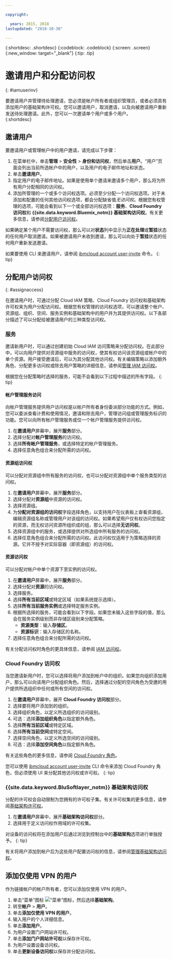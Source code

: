 ```yaml
---

copyright:

  years: 2015, 2018
lastupdated: "2018-10-30"

---
```


{:shortdesc: .shortdesc}
{:codeblock: .codeblock}
{:screen: .screen}
{:new_window: target="_blank"}
{:tip: .tip}

# 邀请用户和分配访问权
{: #iamuserinv}

要邀请用户并管理待处理邀请，您必须是帐户所有者或组织管理员，或者必须具有添加用户的基础架构许可权。您可以邀请用户，取消邀请，以及向被邀请用户重新发送待处理邀请。此外，您可以一次邀请单个用户或多个用户。  
{:shortdesc}

## 邀请用户

要邀请用户或管理帐户中的用户邀请，请完成以下步骤： 

1. 在菜单栏中，单击**管理** &gt; **安全性** &gt; **身份和访问权**，然后单击**用户**。“用户”页面会列出当前所选帐户中的用户，以及用户的电子邮件地址和状态。
2. 单击**邀请用户**。
3. 指定用户的电子邮件地址。如果是使用单个邀请来邀请多个用户，那么将为所有用户分配相同的访问权。
4. 添加所管理的一个或多个访问权选项。必须至少分配一个访问权选项。对于未添加和配置的任何其他访问权选项，都会分配缺省值*无访问权*。根据您有权管理的选项，可能会看到以下一个或全部访问权选项：**服务**、**Cloud Foundry 访问权**和 **{{site.data.keyword.Bluemix_notm}} 基础架构访问权**。有关更多信息，请参阅[分配用户访问权](/docs/iam/iamuserinv.html#assignaccess)。

如果确定某个用户不需要访问权，那么可以对**状态**列中显示为**正在处理**或**暂挂**状态的任何用户取消邀请。如果被邀请用户未收到邀请，那么可以向处于**暂挂**状态的任何用户重新发送邀请。

如果要使用 CLI 来邀请用户，请参阅 [ibmcloud account user-invite](/docs/cli/reference/ibmcloud/cli_acct_org_role.html#ibmcloud_account_user_invite) 命令。
{: tip}

## 分配用户访问权
{: #assignaccess}

在邀请用户时，可通过分配 Cloud IAM 策略、Cloud Foundry 访问权和基础架构许可权来为用户分配访问权。根据您有权管理的访问权选项，可以邀请整个帐户、资源组、组织、空间、服务实例和基础架构中的用户并为其提供访问权。以下各部分描述了可以分配给被邀请用户的三种类型访问权。


### 服务

邀请新用户时，可以通过创建初始 Cloud IAM 访问策略来分配访问权。在此部分中，可以向用户提供对资源组中服务的访问权，使其有权访问该资源组或帐户中的单个资源。用户接受邀请后，可以为其分配其他访问权。有关编辑策略以添加额外角色、分配更多访问权或除去用户策略的详细信息，请参阅[管理 IAM 访问权](/docs/iam/mngiam.html#iammanidaccser)。

根据您在分配策略时选择的服务，可能不会看到以下过程中描述的所有字段。
{: tip}

#### 帐户管理服务访问

向帐户管理服务提供用户访问权是以帐户所有者身份委派部分功能的方式。例如，您可以委派查看计费和使用情况，邀请和除去用户，管理访问组或管理服务标识的功能。您可以向所有帐户管理服务或仅一个帐户管理服务提供访问权。

1. 在**邀请用户**屏幕中，展开**服务**部分。
2. 选择分配对**帐户管理服务**的访问权。
3. 选择**所有帐户管理服务**，或选择特定的帐户管理服务。
4. 选择任意角色组合来分配所需的访问权。

#### 资源组访问权

可以分配对资源组中所有服务的访问权，也可以分配对资源组中单个服务类型的访问权。

1. 在**邀请用户**屏幕中，展开**服务**部分。
2. 选择分配对**资源组**中资源的访问权。
3. 选择资源组。
4. 为**分配对资源组的访问权**字段选择角色，以支持用户在仪表板上查看资源组，编辑资源组名称或管理用户对该组的访问权。如果希望用户仅有权访问您指定的资源，而无权访问资源所组织成的组，那么可以选择**无访问权**。
5. 选择资源组中的服务，或选择提供对所选组中所有服务的访问权。 
6. 选择任意角色组合来分配所需的访问权。此访问权仅适用于为策略选择的资源。它并不授予对实际容器（即资源组）的访问权。


#### 资源访问权

可以分配对帐户中单个资源下至实例的访问权。

1. 在**邀请用户**屏幕中，展开**服务**部分。
2. 选择分配对**资源**的访问权。
3. 选择服务。
4. 选择**所有当前区域**或特定区域（如果系统提示选择）。 
5. 选择**所有当前服务实例**或选择特定服务实例。
6. 根据所选择的服务，可能会看到以下字段。如果您未输入这些字段的值，那么会在服务实例级别而非存储区级别来分配策略。 
    * **资源类型**：输入**存储区**。
    * **资源标识**：输入存储区的名称。
7. 选择任意角色组合来分配所需的访问权。

有关分配访问权时角色的更具体信息，请参阅 [IAM 访问权](/docs/iam/users_roles.html#iamusermanrol)。

### Cloud Foundry 访问权

当您邀请新用户时，您可以选择将用户添加到帐户中的组织。如果您向组织添加用户，那么可以向该用户分配组织角色。然后，选择通过分配的空间角色为受邀的用户提供所选组织中任何或所有空间的访问权。

1. 在**邀请用户**屏幕中，展开 **Cloud Foundry 访问权**部分。
2. 选择要将用户添加到的组织。
3. 选择组织角色，以定义所选组织的访问级别。
4. 可选：选择**添加组织角色**以指定额外角色。
5. 选择**所有当前区域**或特定区域。
6. 选择**所有当前空间**或特定空间。
7. 选择空间角色，以定义所选空间的访问级别。
8. 可选：选择**添加空间角色**以指定额外角色。

有关这些角色的更多信息，请参阅 [Cloud Foundry 角色](/docs/iam/cfaccess.html#cfroles)。

您可以使用 [ibmcloud account user-invite](/docs/cli/reference/ibmcloud/cli_acct_org_role.html#ibmcloud_account_user_invite) CLI 命令来添加 Cloud Foundry 角色，但必须使用 UI 来分配其他访问权或许可权。
{: tip}

### {{site.data.keyword.BluSoftlayer_notm}} 基础架构访问权

分配的许可权会自动限制为您拥有的许可权子集。有关许可权集的更多信息，请参阅[基础架构许可权](/docs/iam/infrastructureaccess.html#infrapermission)。

1. 在**邀请用户**屏幕中，展开**基础架构访问权**部分。
2. 选择用于定义访问权作用域的许可权集。

对设备的访问权将在添加用户后通过浏览到控制台中的**基础架构**选项进行单独授予。
{: tip}

有关将用户添加到帐户后为这些用户配置访问权的信息，请参阅[管理基础架构访问权](/docs/iam/mnginfra.html#managing-infrastructure-access)。

## 添加仅使用 VPN 的用户

作为链接帐户的帐户所有者，您可以添加仅使用 VPN 的用户。

1. 单击“菜单”图标 ![“菜单”图标](../icons/icon_hamburger.svg)，然后选择**基础架构**。
2. 转至**帐户** &gt; **用户**。
3. 单击**添加仅使用 VPN 的用户**。
4. 输入用户的个人详细信息。 
5. 单击**添加用户**。
6. 为用户设置门户网站许可权。
7. 单击**添加门户网站许可权**以保存许可权。
8. 为用户设置设备访问权。
9. 单击**更新设备访问权**以保存并分配访问权。
